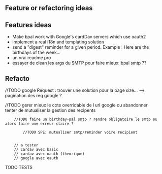 ## Feature or refactoring ideas

## Features ideas

- Make bpal work with Google's cardDav servers which use oauth2
- implement a real i18n and templating solution
- send a "digest" reminder for a given period. Example : Here are the birthdays of the week...
- un vrai readme pro
- essayer de clean les args du SMTP pour faire mieux: bpal smtp ??


## Refacto

//TODO google Request : trouver une solution pour la page size... --> pagination des req google ?

//TODO gerer mieux le cote overridable de l url google ou abandonner
tenter de mutualiser la gestion des recipents

		//TODO faire un birthday-pal smtp ? rendre obligatoire le smtp ou alors faire une erreur claire ?

			//TODO SPE: mutualiser smtp/reminder voire recipient
			
			
		// a tester
		// cardav avec basic
		// cardav avec oauth (theorique)
		// google avec oauth


TODO TESTS
			

